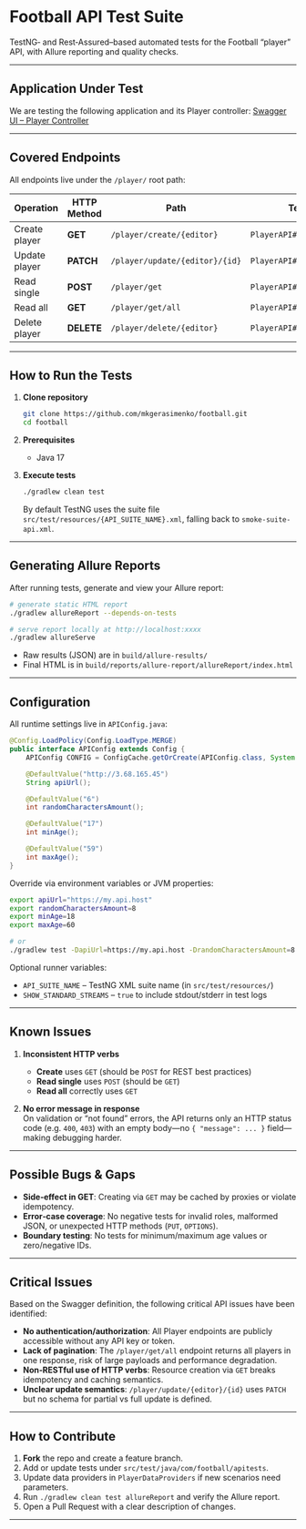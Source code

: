 # Football API Test Suite

TestNG‑ and Rest‑Assured–based automated tests for the Football “player” API, with Allure reporting and quality checks.

---

## Application Under Test

We are testing the following application and its Player controller:
[Swagger UI – Player Controller](http://3.68.165.45/swagger-ui.html#/player-controller)

---

## Covered Endpoints

All endpoints live under the `/player/` root path:

| Operation       | HTTP Method | Path                           | Test helper                          |
|-----------------|-------------|--------------------------------|--------------------------------------|
| Create player   | **GET**     | `/player/create/{editor}`      | `PlayerAPI#createPlayer(...)`        |
| Update player   | **PATCH**   | `/player/update/{editor}/{id}` | `PlayerAPI#updatePlayer(...)`        |
| Read single     | **POST**    | `/player/get`                  | `PlayerAPI#readPlayer(...)`          |
| Read all        | **GET**     | `/player/get/all`              | `PlayerAPI#readPlayers()`            |
| Delete player   | **DELETE**  | `/player/delete/{editor}`      | `PlayerAPI#deletePlayer(...)`        |

---

## How to Run the Tests

1. **Clone repository**
   ```bash
   git clone https://github.com/mkgerasimenko/football.git
   cd football
   ```

2. **Prerequisites**
    - Java 17

3. **Execute tests**
   ```bash
   ./gradlew clean test
   ```
   By default TestNG uses the suite file `src/test/resources/{API_SUITE_NAME}.xml`, falling back to `smoke-suite-api.xml`.

---

## Generating Allure Reports

After running tests, generate and view your Allure report:

```bash
# generate static HTML report
./gradlew allureReport --depends-on-tests

# serve report locally at http://localhost:xxxx
./gradlew allureServe
```

- Raw results (JSON) are in `build/allure-results/`
- Final HTML is in `build/reports/allure-report/allureReport/index.html`

---

## Configuration

All runtime settings live in `APIConfig.java`:

```java
@Config.LoadPolicy(Config.LoadType.MERGE)
public interface APIConfig extends Config {
    APIConfig CONFIG = ConfigCache.getOrCreate(APIConfig.class, System.getenv(), System.getProperties());

    @DefaultValue("http://3.68.165.45")
    String apiUrl();

    @DefaultValue("6")
    int randomCharactersAmount();

    @DefaultValue("17")
    int minAge();

    @DefaultValue("59")
    int maxAge();
}
```

Override via environment variables or JVM properties:

```bash
export apiUrl="https://my.api.host"
export randomCharactersAmount=8
export minAge=18
export maxAge=60

# or
./gradlew test -DapiUrl=https://my.api.host -DrandomCharactersAmount=8
```

Optional runner variables:

- `API_SUITE_NAME` – TestNG XML suite name (in `src/test/resources/`)
- `SHOW_STANDARD_STREAMS` – `true` to include stdout/stderr in test logs

---

## Known Issues

1. **Inconsistent HTTP verbs**
    - **Create** uses `GET` (should be `POST` for REST best practices)
    - **Read single** uses `POST` (should be `GET`)
    - **Read all** correctly uses `GET`

2. **No error message in response**  
   On validation or “not found” errors, the API returns only an HTTP status code (e.g. `400`, `403`) with an empty body—no `{ "message": ... }` field—making debugging harder.

---

## Possible Bugs & Gaps

- **Side‑effect in GET**: Creating via `GET` may be cached by proxies or violate idempotency.
- **Error‑case coverage**: No negative tests for invalid roles, malformed JSON, or unexpected HTTP methods (`PUT`, `OPTIONS`).
- **Boundary testing**: No tests for minimum/maximum age values or zero/negative IDs.

---

## Critical Issues

Based on the Swagger definition, the following critical API issues have been identified:

- **No authentication/authorization**: All Player endpoints are publicly accessible without any API key or token.
- **Lack of pagination**: The `/player/get/all` endpoint returns all players in one response, risk of large payloads and performance degradation.
- **Non‑RESTful use of HTTP verbs**: Resource creation via `GET` breaks idempotency and caching semantics.
- **Unclear update semantics**: `/player/update/{editor}/{id}` uses `PATCH` but no schema for partial vs full update is defined.

---

## How to Contribute

1. **Fork** the repo and create a feature branch.
2. Add or update tests under `src/test/java/com/football/apitests`.
3. Update data providers in `PlayerDataProviders` if new scenarios need parameters.
4. Run `./gradlew clean test allureReport` and verify the Allure report.
5. Open a Pull Request with a clear description of changes.

---
